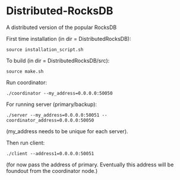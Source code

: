 # Distributed-RocksDB
A distributed version of the popular RocksDB

First time installation (in dir = DistributedRocksDB):
```
source installation_script.sh
```

To build (in dir = DistributedRocksDB/src):
```
source make.sh
```

Run coordinator:
```
./coordinator --my_address=0.0.0.0:50050
```

For running server (primary/backup):
```
./server --my_address=0.0.0.0:50051 --coordinator_address=0.0.0.0:50050
```
(my_address needs to be unique for each server).

Then run client:
```
./client --address1=0.0.0.0:50051
```
(for now pass the address of primary. Eventually this address will be foundout from the coordinator node.)
